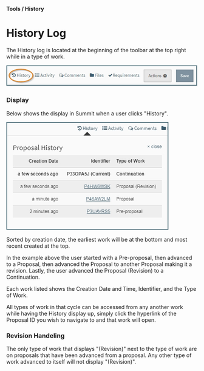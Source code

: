 **Tools / History**

# History Log

The History log is located at the beginning of the toolbar at the top right while in a type of work.

![Tools History Toolbar](../images/tools/ToolHistory_Toolbar.jpg)

### Display

Below shows the display in Summit when a user clicks "History".  

![Tools History Sequence](../images/tools/ToolHistory_Sequence.jpg)

Sorted by creation date, the earliest work will be at the bottom and most recent created at the top.  

In the example above the user started with a Pre-proposal, then advanced to a Proposal, then advanced the Proposal to another Proposal making it a revision.  Lastly, the user advanced the Proposal (Revision) to a Continuation.

Each work listed shows the Creation Date and Time, Identifier, and the Type of Work.  

All types of work in that cycle can be accessed from any another work while having the History display up, simply click the hyperlink of the Proposal ID you wish to navigate to and that work will open.

### Revision Handeling

The only type of work that displays "(Revision)" next to the type of work are on proposals that have been advanced from a proposal.  Any other type of work advanced to itself will not display "(Revision)".

<br>
